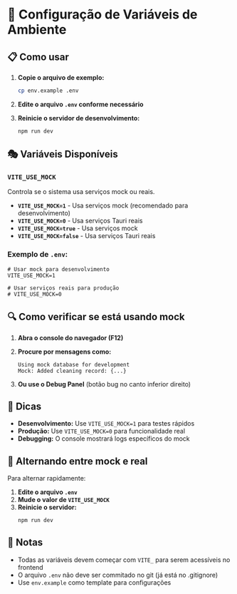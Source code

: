 # 🔧 Configuração de Variáveis de Ambiente

## 📋 Como usar

1. **Copie o arquivo de exemplo:**
   ```bash
   cp env.example .env
   ```

2. **Edite o arquivo `.env` conforme necessário**

3. **Reinicie o servidor de desenvolvimento:**
   ```bash
   npm run dev
   ```

## 🎭 Variáveis Disponíveis

### `VITE_USE_MOCK`
Controla se o sistema usa serviços mock ou reais.

- **`VITE_USE_MOCK=1`** - Usa serviços mock (recomendado para desenvolvimento)
- **`VITE_USE_MOCK=0`** - Usa serviços Tauri reais
- **`VITE_USE_MOCK=true`** - Usa serviços mock
- **`VITE_USE_MOCK=false`** - Usa serviços Tauri reais

### Exemplo de `.env`:
```env
# Usar mock para desenvolvimento
VITE_USE_MOCK=1

# Usar serviços reais para produção
# VITE_USE_MOCK=0
```

## 🔍 Como verificar se está usando mock

1. **Abra o console do navegador (F12)**
2. **Procure por mensagens como:**
   ```
   Using mock database for development
   Mock: Added cleaning record: {...}
   ```

3. **Ou use o Debug Panel** (botão bug no canto inferior direito)

## 🚀 Dicas

- **Desenvolvimento:** Use `VITE_USE_MOCK=1` para testes rápidos
- **Produção:** Use `VITE_USE_MOCK=0` para funcionalidade real
- **Debugging:** O console mostrará logs específicos do mock

## 🔄 Alternando entre mock e real

Para alternar rapidamente:

1. **Edite o arquivo `.env`**
2. **Mude o valor de `VITE_USE_MOCK`**
3. **Reinicie o servidor:**
   ```bash
   npm run dev
   ```

## 📝 Notas

- Todas as variáveis devem começar com `VITE_` para serem acessíveis no frontend
- O arquivo `.env` não deve ser commitado no git (já está no .gitignore)
- Use `env.example` como template para configurações 